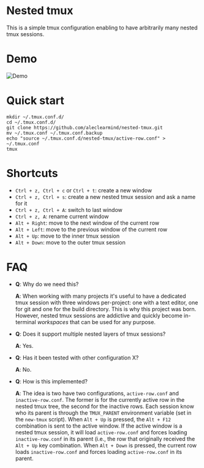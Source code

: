 # Nested tmux

This is a simple tmux configuration enabling to have arbitrarily many nested tmux sessions.

# Demo

![Demo](/demo.gif?raw=true "Demo")

# Quick start

```
mkdir ~/.tmux.conf.d/
cd ~/.tmux.conf.d/
git clone https://github.com/aleclearmind/nested-tmux.git
mv ~/.tmux.conf ~/.tmux.conf.backup
echo "source ~/.tmux.conf.d/nested-tmux/active-row.conf" > ~/.tmux.conf
tmux
```

# Shortcuts

* `Ctrl + z, Ctrl + c` or `Ctrl + t`: create a new window
* `Ctrl + z, Ctrl + s`: create a new nested tmux session and ask a name for it
* `Ctrl + z, Ctrl + A`: switch to last window
* `Ctrl + z, A`: rename current window
* `Alt + Right`: move to the next window of the current row
* `Alt + Left`: move to the previous window of the current row
* `Alt + Up`: move to the inner tmux session
* `Alt + Down`: move to the outer tmux session

# FAQ

* **Q**: Why do we need this?

  **A**: When working with many projects it's useful to have a dedicated tmux session with three windows per-project: one with a text editor, one for git and one for the build directory.
         This is why this project was born.
		 However, nested tmux sessions are addictive and quickly become in-terminal *workspaces* that can be used for any purpose.

* **Q**: Does it support multiple nested layers of tmux sessions?

  **A**: Yes.

* **Q**: Has it been tested with other configuration X?

  **A**: No.

* **Q**: How is this implemented?

  **A**: The idea is two have two configurations, `active-row.conf` and `inactive-row.conf`.
         The former is for the currently active row in the nested tmux tree, the second for the inactive rows.
		 Each session know who its parent is through the `TMUX_PARENT` environment variable (set in the `new-tmux` script).
		 When `Alt + Up` is pressed, the `Alt + F12` combination is sent to the active window.
		 If the active window is a nested tmux session, it will load `active-row.conf` and forces loading `inactive-row.conf` in its parent (i.e., the row that originally received the `Alt + Up` key combination.
		 When `Alt + Down` is pressed, the current row loads `inactive-row.conf` and forces loading `active-row.conf` in its parent.
